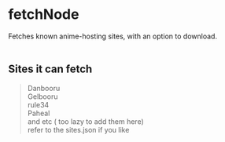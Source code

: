 # fetchNode
 Fetches known anime-hosting sites, with an option to download. <br />
 <br />

## Sites it can fetch <br />
> Danbooru <br />
> Gelbooru <br />
> rule34 <br />
> Paheal <br />
 and etc ( too lazy to add them here) <br />
 refer to the sites.json if you like <br />

